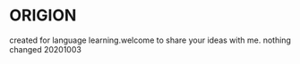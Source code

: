 # ORIGION
created for language learning.welcome to share your ideas with me.
nothing changed 20201003
